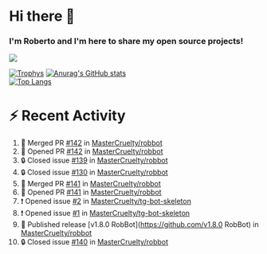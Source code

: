 # Hi there 👋
### I'm Roberto and I'm here to share my open source projects!

<img src="https://komarev.com/ghpvc/?username=mastercruelty&label=Profile views&color=0e75b6"><br>

[![Trophys](https://github-profile-trophy.vercel.app/?username=mastercruelty)](https://github.com/ryo-ma/github-profile-trophy)
[![Anurag's GitHub stats](https://github-readme-stats.vercel.app/api?username=mastercruelty&show_icons=true&theme=tokyonight)](https://github.com/anuraghazra/github-readme-stats)<br>
[![Top Langs](https://github-readme-stats.vercel.app/api/top-langs/?username=mastercruelty&langs_count=10&hide=jupyter%20notebook&exclude_repo=Alarm-project&layout=compact&theme=tokyonight)](https://github.com/anuraghazra/github-readme-stats)

# :zap: Recent Activity
<!--START_SECTION:activity-->
1. 🎉 Merged PR [#142](https://github.com/MasterCruelty/robbot/pull/142) in [MasterCruelty/robbot](https://github.com/MasterCruelty/robbot)
2. 💪 Opened PR [#142](https://github.com/MasterCruelty/robbot/pull/142) in [MasterCruelty/robbot](https://github.com/MasterCruelty/robbot)
3. 🔒 Closed issue [#139](https://github.com/MasterCruelty/robbot/issues/139) in [MasterCruelty/robbot](https://github.com/MasterCruelty/robbot)
4. 🔒 Closed issue [#130](https://github.com/MasterCruelty/robbot/issues/130) in [MasterCruelty/robbot](https://github.com/MasterCruelty/robbot)
5. 🎉 Merged PR [#141](https://github.com/MasterCruelty/robbot/pull/141) in [MasterCruelty/robbot](https://github.com/MasterCruelty/robbot)
6. 💪 Opened PR [#141](https://github.com/MasterCruelty/robbot/pull/141) in [MasterCruelty/robbot](https://github.com/MasterCruelty/robbot)
7. ❗ Opened issue [#2](https://github.com/MasterCruelty/tg-bot-skeleton/issues/2) in [MasterCruelty/tg-bot-skeleton](https://github.com/MasterCruelty/tg-bot-skeleton)
8. ❗ Opened issue [#1](https://github.com/MasterCruelty/tg-bot-skeleton/issues/1) in [MasterCruelty/tg-bot-skeleton](https://github.com/MasterCruelty/tg-bot-skeleton)
9. 🚀 Published release [v1.8.0 RobBot](https://github.com/v1.8.0 RobBot) in [MasterCruelty/robbot](https://github.com/MasterCruelty/robbot)
10. 🔒 Closed issue [#140](https://github.com/MasterCruelty/robbot/issues/140) in [MasterCruelty/robbot](https://github.com/MasterCruelty/robbot)
<!--END_SECTION:activity-->
